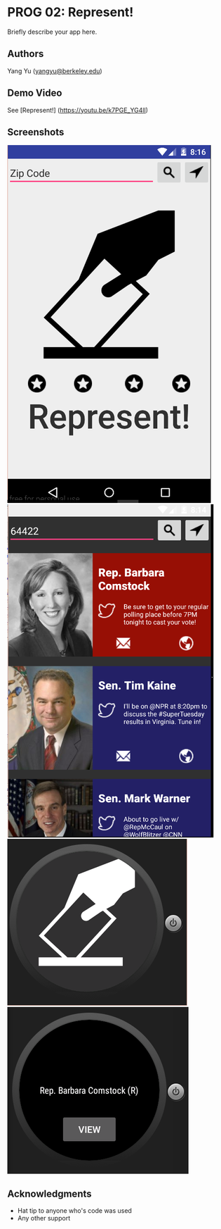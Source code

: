 # PROG 02: Represent!

Briefly describe your app here.

## Authors

Yang Yu ([yangyu@berkeley.edu](mailto:your_email@berkeley.edu))

## Demo Video

See [Represent!] (https://youtu.be/k7PGE_YG4lI)

## Screenshots

<img src="screenshots/capture.PNG" alt="Screenshot"/>


<img src="screenshots/congressional.PNG" alt="Screenshot"/>


<img src="screenshots/watch0.PNG" alt="Screenshot"/>


<img src="screenshots/watch1.PNG" alt="Screenshot"/>

## Acknowledgments

* Hat tip to anyone who's code was used
* Any other support
